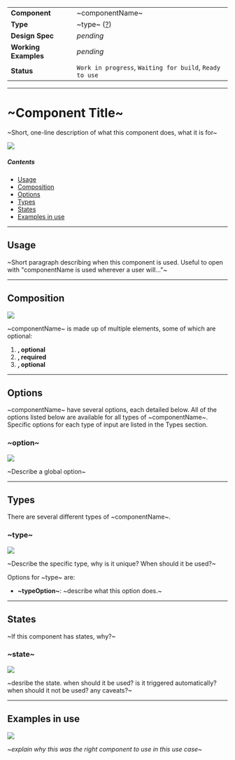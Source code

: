 | |  |
|-------------|------------------|
| **Component** | ~componentName~ |
| **Type** | ~type~ ([?](http://atomicdesign.bradfrost.com/chapter-2/))|
| **Design Spec** | *pending* |
| **Working Examples** | *pending* |
| **Status** | `Work in progress`, `Waiting for build`, `Ready to use` |

---

# ~Component Title~

~Short, one-line description of what this component does, what it is for~

![](../images/)

##### Contents

- [Usage](#usage)
- [Composition](#composition)
- [Options](#options)
- [Types](#types)
- [States](#states)
- [Examples in use](#examples-in-use)

---

## Usage

~Short paragraph describing when this component is used. Useful to open with "componentName is used wherever a user will..."~

---

## Composition

![](../images/composition.png)

~componentName~ is made up of multiple elements, some of which are optional:

1. **, optional**
2. **, required**
3. **, optional**

---

## Options

~componentName~ have several options, each detailed below. All of the options listed below are available for all types of ~componentName~. Specific options for each type of input are listed in the Types section.


### ~option~

![](../images/.png)

~Describe a global option~

---

## Types

There are several different types of ~componentName~.

### ~type~

![](../images/.png)

~Describe the specific type, why is it unique? When should it be used?~

Options for ~type~ are:

* **~typeOption~**: ~describe what this option does.~

---

## States
~If this component has states, why?~

### ~state~

![](../images/.png)

~desribe the state. when should it be used? is it triggered automatically? when should it not be used? any caveats?~

---

## Examples in use

![](../images/-example.png)

*~explain why this was the right component to use in this use case~*

